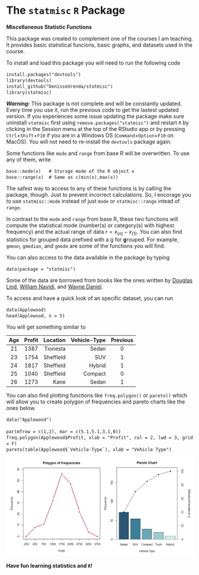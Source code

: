 # The `statmisc` `R` Package

**Miscellaneous Statistic Functions**

This package was created to complement one of the courses I am teaching. It provides basic statistical funcions, basic graphs, and datasets used in the course. 

To install and load this package you will need to run the following code
```
install.packages("devtools")
library(devtools)
install_github("DenisseUrenda/statmisc")
library(statmisc)
```
***Warning:*** This package is not complete and will be constantly updated. Every time you use it, run the previous code to get the lastest updated version. If you experiences some issue updating the package make sure uninstall `statmisc` first using `remove.packages("statmisc")` and restart `R` by clicking in the Session menu at the top of the RStudio app or by pressing `Ctrl`+`Shift`+`F10` if you are in a Windows OS (`Command`+`Option`+`F10` on MacOS). You will not need to re-install the `devtools` package again.

Some functions like `mode` and `range` from base R will be overwritten. To use any of them, write
```
base::mode(x)   # Storage mode of the R object x
base::range(x)  # Same as c(min(x),max(x))
```
The safest way to access to any of these functions is by calling the package, though. Just to prevent incorrect calculations. So, I encorage you to use `statmisc::mode` instead of just `mode` or `statmisc::range` intead of `range`.

In contrast to the `mode` and `range` from base R, these two functions will compute the statistical mode (number(s) or category(s) with highest frequency) and the actual range of data $r = x_{(n)} - x_{(1)}$. You can also find statistics for grouped data prefixed with a g for **g**rouped. For example, `gmean`, `gmedian`, and `gmode` are some of the functions you will find.

You can also access to the data available in the package by typing
```
data(package = "statmisc")
```
Some of the data are borrowed from books like the ones written by [Douglas Lind](https://www.amazon.com/-/es/Douglas-Lind/dp/1260187500/ref=d_pd_sbs_sccl_1_4/143-7816604-4992163?pd_rd_w=3pWa9&content-id=amzn1.sym.3676f086-9496-4fd7-8490-77cf7f43f846&pf_rd_p=3676f086-9496-4fd7-8490-77cf7f43f846&pf_rd_r=T9R0G61RHJ5HPHDE7A19&pd_rd_wg=YYH4G&pd_rd_r=b6313bad-697b-4224-a190-b7e7381440d9&pd_rd_i=1260187500&psc=1), [William Navidi](https://www.amazon.com/-/es/William-Navidi-dp-1259717607/dp/1259717607/ref=dp_ob_image_bk), and [Wayne Daniel](https://www.amazon.com.mx/Biostatistics-Foundation-Analysis-Health-Sciences/dp/1118302796).

To access and have a quick look of an specific dataset, you can run
```
data(Applewood)
head(Applewood, n = 5)
```
You will get something similar to

|Age |Profit|Location |Vehicle-Type| Previous|
|:--:|:----:|--------:|-----------:|:-------:|
|21  | 1387 | Tionesta|      Sedan |       0 |
|23  | 1754 |Sheffield|        SUV |       1 |
|24  | 1817 |Sheffield|     Hybrid |       1 |
|25  | 1040 |Sheffield|    Compact |       0 |
|26  | 1273 |     Kane|      Sedan |       1 |

You can also find plotting functions like `freq.polygon()` or `pareto()` which will allow you to create polygon of frequencies and pareto charts like the ones below.

```
data("Applewood")

par(mfrow = c(1,2), mar = c(5.1,5.1,3.1,0))
freq.polygon(Applewood$Profit, xlab = "Profit", col = 2, lwd = 3, grid = F)
pareto(table(Applewood$`Vehicle-Type`), xlab = "Vehicle Type")
```
![freq-pareto-charts](https://github.com/DenisseUrenda/DS-Portfolio/blob/main/Image/freq-pareto-charts.jpeg "Polygon of frequencies and pareto chart")

**Have fun learning statistics and `R`!**
